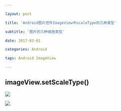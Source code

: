 ```yaml
---

layout: post

title: 'Android图片控件ImageView中scaleType的几种类型'

subtitle: '图片的几种缩放类型'

date: 2017-03-01

categories: Android

tags: Android ImageView 

---
```

imageView.setScaleType()
---

![](http://ww1.sinaimg.cn/large/6ad807f3gy1g0fcc5f91nj20k00k9wh2.jpg)

![](http://ww1.sinaimg.cn/large/6ad807f3gy1g0fccjsoy1j20k00hszml.jpg)



